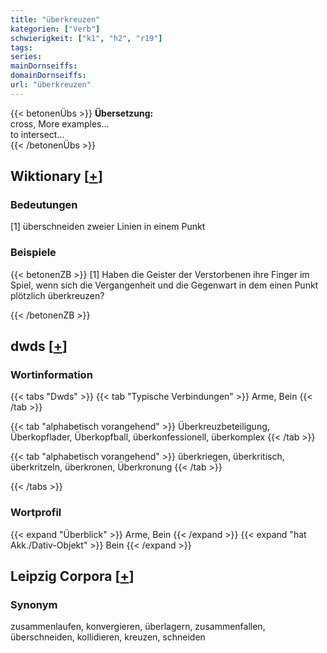 ```yaml
---
title: "überkreuzen"
kategorien: ["Verb"]
schwierigkeit: ["k1", "h2", "r19"]
tags:
series:
mainDornseiffs:
domainDornseiffs:
url: "überkreuzen"
---
```


{{< betonenÜbs >}}
**Übersetzung:**  
cross, More examples...  
to intersect...  
{{< /betonenÜbs >}}

## Wiktionary [[+](https://de.wiktionary.org/wiki/überkreuzen)]

### Bedeutungen
[1] überschneiden zweier Linien in einem Punkt  

### Beispiele
{{< betonenZB >}}
[1] Haben die Geister der Verstorbenen ihre Finger im Spiel, wenn sich die Vergangenheit und die Gegenwart in dem einen Punkt plötzlich überkreuzen?  

{{< /betonenZB >}}


## dwds [[+](https://www.dwds.de/wb/überkreuzen)]

### Wortinformation
{{< tabs "Dwds" >}}
{{< tab "Typische Verbindungen" >}}
Arme, Bein
{{< /tab >}}

{{< tab "alphabetisch vorangehend" >}}
Überkreuzbeteiligung, Überkopflader, Überkopfball, überkonfessionell, überkomplex
{{< /tab >}}

{{< tab "alphabetisch vorangehend" >}}
überkriegen, überkritisch, überkritzeln, überkronen, Überkronung
{{< /tab >}}

{{< /tabs >}}

### Wortprofil
{{< expand "Überblick" >}} Arme, Bein {{< /expand >}}
{{< expand "hat Akk./Dativ-Objekt" >}} Bein {{< /expand >}}

## Leipzig Corpora [[+](https://corpora.uni-leipzig.de/en/res?word=überkreuzen&corpusId=deu_newscrawl-public_2018)]


### Synonym
zusammenlaufen, konvergieren, überlagern, zusammenfallen, überschneiden, kollidieren, kreuzen, schneiden

